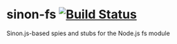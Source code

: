 # sinon-fs [![Build Status](https://travis-ci.org/mlenkeit/sinon-fs.svg)](https://travis-ci.org/mlenkeit/sinon-fs)
Sinon.js-based spies and stubs for the Node.js fs module
